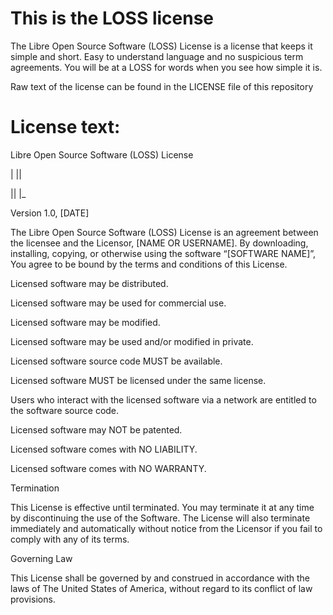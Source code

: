 # This is the LOSS license

The Libre Open Source Software (LOSS) License is a license that keeps it simple and short. Easy to understand language and no suspicious term agreements. You will be at a LOSS for words when you see how simple it is.

Raw text of the license can be found in the LICENSE file of this repository

# License text:

Libre Open Source Software (LOSS) License 

| || 

|| |_

Version 1.0, [DATE]

The Libre Open Source Software (LOSS) License is an agreement between the licensee and the Licensor, [NAME OR USERNAME]. By downloading, installing, copying, or otherwise using the software “[SOFTWARE NAME]”, You agree to be bound by the terms and conditions of this License.

Licensed software may be distributed.

Licensed software may be used for commercial use.

Licensed software may be modified.

Licensed software may be used and/or modified in private.

Licensed software source code MUST be available.

Licensed software MUST be licensed under the same license.

Users who interact with the licensed software via a network are entitled to the software source code.

Licensed software may NOT be patented.

Licensed software comes with NO LIABILITY.

Licensed software comes with NO WARRANTY.

Termination

This License is effective until terminated. You may terminate it at any time by discontinuing the use of the Software. The License will also terminate immediately and automatically without notice from the Licensor if you fail to comply with any of its terms.

Governing Law

This License shall be governed by and construed in accordance with the laws of The United States of America, without regard to its conflict of law provisions.


